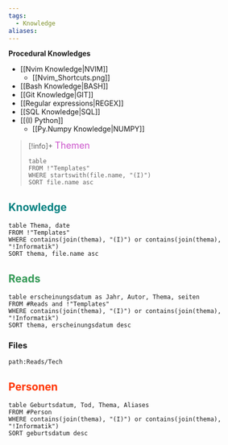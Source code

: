 ```yaml
---
tags:
  - Knowledge
aliases:
---
```

**Procedural Knowledges**
- [[Nvim Knowledge|NVIM]]
	- [[Nvim_Shortcuts.png]]
- [[Bash Knowledge|BASH]]
- [[Git Knowledge|GIT]]
- [[Regular expressions|REGEX]]
- [[SQL Knowledge|SQL]]
- [[(I) Python]]
	- [[Py.Numpy Knowledge|NUMPY]]

> [!info]+ <font color="cc55cc" size=4px>Themen</font>
> ```dataview
> table 
> FROM !"Templates"
> WHERE startswith(file.name, "(I)")
>SORT file.name asc
> ```

## <font color="teal">Knowledge</font>
```dataview
table Thema, date
FROM !"Templates"
WHERE contains(join(thema), "(I)") or contains(join(thema), "!Informatik")
SORT thema, file.name asc
```
## <font color="#339955">Reads</font>
```dataview
table erscheinungsdatum as Jahr, Autor, Thema, seiten
FROM #Reads and !"Templates"
WHERE contains(join(thema), "(I)") or contains(join(thema), "!Informatik")
SORT thema, erscheinungsdatum desc
```
### Files
```query
path:Reads/Tech
```
## <font color="#ff3500">Personen</font>
```dataview
table Geburtsdatum, Tod, Thema, Aliases
FROM #Person
WHERE contains(join(thema), "(I)") or contains(join(thema), "!Informatik")
SORT geburtsdatum desc
```